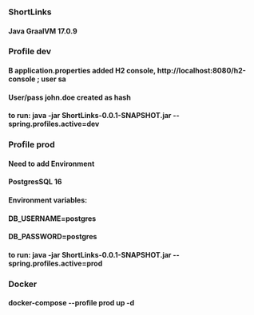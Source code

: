 ### ShortLinks
#### Java GraalVM 17.0.9

### Profile dev
#### В application.properties added Н2 console, http://localhost:8080/h2-console ; user sa
#### User/pass john.doe created as hash
#### to run: java -jar ShortLinks-0.0.1-SNAPSHOT.jar --spring.profiles.active=dev

### Profile prod
#### Need to add Environment
#### PostgresSQL 16
#### Environment variables:
#### DB_USERNAME=postgres
#### DB_PASSWORD=postgres
#### to run: java -jar ShortLinks-0.0.1-SNAPSHOT.jar --spring.profiles.active=prod

### Docker
#### docker-compose --profile prod up -d
